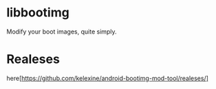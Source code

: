 # libbootimg

Modify your boot images, quite simply.

# Realeses

here[https://github.com/kelexine/android-bootimg-mod-tool/realeses/]
